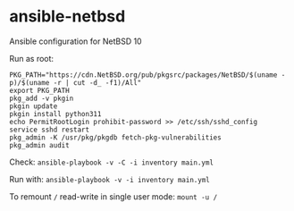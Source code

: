 # ansible-netbsd

Ansible configuration for NetBSD 10

Run as root:

```
PKG_PATH="https://cdn.NetBSD.org/pub/pkgsrc/packages/NetBSD/$(uname -p)/$(uname -r | cut -d_ -f1)/All"
export PKG_PATH
pkg_add -v pkgin
pkgin update
pkgin install python311
echo PermitRootLogin prohibit-password >> /etc/ssh/sshd_config
service sshd restart
pkg_admin -K /usr/pkg/pkgdb fetch-pkg-vulnerabilities
pkg_admin audit
```

Check:
`ansible-playbook -v -C -i inventory main.yml`

Run with:
`ansible-playbook -v -i inventory main.yml`

To remount `/` read-write in single user mode:
`mount -u /`
